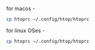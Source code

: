 for macos - 
```bash
cp htoprc ~/.config/htop/htoprc
```

for linux OSes - 
```bash
cp htoprc ~/.config/htop/htoprc
```
